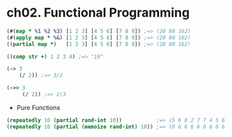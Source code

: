 ch02. Functional Programming
==========================================


```clojure
(#(map * %1 %2 %3) [1 2 3] [4 5 6] [7 8 9]) ;=> (28 80 162)
(#(apply map * %&) [1 2 3] [4 5 6] [7 8 9]) ;=> (28 80 162)
((partial map *)   [1 2 3] [4 5 6] [7 8 9]) ;=> (28 80 162)

((comp str +) 1 2 3 4) ;=> "10"

(-> 3
    (/ 2)) ;=> 3/2

(->> 3
     (/ 2)) ;=> 2/3
```


* Pure Functions

```clojure
(repeatedly 10 (partial rand-int 10))           ;=> (5 6 8 2 7 7 4 5 6 5)
(repeatedly 10 (partial (memoize rand-int) 10)) ;=> (6 6 6 6 6 6 6 6 6 6)
```